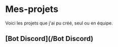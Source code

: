 # Mes-projets
Voici les projets que j'ai pu créé, seul ou en équipe.

## [Bot Discord](/Bot Discord)
